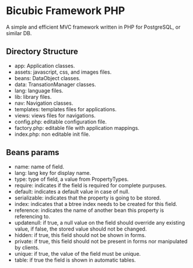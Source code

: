 Bicubic Framework PHP
=====================

A simple and efficient MVC framework written in PHP for PostgreSQL, or similar DB.


Directory Structure
-------
- app: Application classes.
- assets: javascript, css, and images files.
- beans: DataObject classes.
- data: TransationManager classes.
- lang: language files.
- lib: library files.
- nav: Navigation classes.
- templates: templates files for applications.
- views: views files for navigations.
- config.php: editable configuration file.
- factory.php: editable file with application mappings.
- index.php: non editable init file.

Beans params
-------
- name: name of field.
- lang: lang key for display name.
- type: type of field, a value from PropertyTypes.
- require: indicates if the field is required for complete purpuses.
- default: indicates a default value in case of null.
- serializable: indicates that the property is going to be stored.
- index: indicates that a btree index needs to be created for this field.
- reference: indicates the name of another bean this property is referencing to.
- updatenull: if true, a null value on the field should override any existing value, if false, the stored value should not be changed.
- hidden: if true, this field should not be shown in forms.
- private: if true, this field should not be present in forms nor manipulated by clients.
- unique: if true, the value of the field must be unique.
- table: if true the field is shown in automatic tables.
